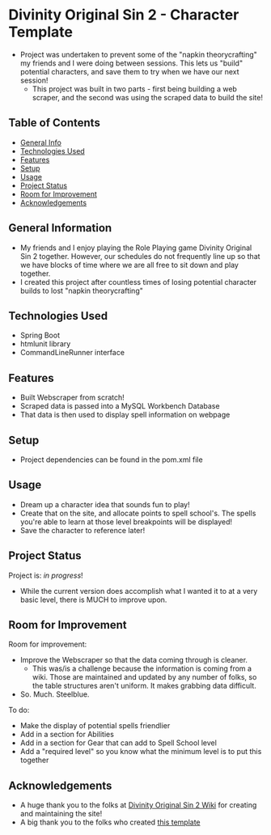 # Divinity Original Sin 2 - Character Template
  - Project was undertaken to prevent some of the "napkin theorycrafting" my friends and I were doing between sessions. This lets us "build" potential characters, and save them to try when we have our next session!
    - This project was built in two parts - first being building a web scraper, and the second was using the scraped data to build the site! 

## Table of Contents
* [General Info](#general-information)
* [Technologies Used](#technologies-used)
* [Features](#features)
* [Setup](#setup)
* [Usage](#usage)
* [Project Status](#project-status)
* [Room for Improvement](#room-for-improvement)
* [Acknowledgements](#acknowledgements)


## General Information
- My friends and I enjoy playing the Role Playing game Divinity Original Sin 2 together. However, our schedules do not frequently line up so that we have blocks of time where we are all free to sit down and play together.
- I created this project after countless times of losing potential character builds to lost "napkin theorycrafting"


## Technologies Used
 - Spring Boot
 - htmlunit library
 - CommandLineRunner interface


## Features
 - Built Webscraper from scratch!
 - Scraped data is passed into a MySQL Workbench Database
 - That data is then used to display spell information on webpage

## Setup
 - Project dependencies can be found in the pom.xml file

## Usage
 - Dream up a character idea that sounds fun to play!
 - Create that on the site, and allocate points to spell school's. The spells you're able to learn at those level breakpoints will be displayed!
 - Save the character to reference later!

## Project Status
Project is: _in progress_!
 - While the current version does accomplish what I wanted it to at a very basic level, there is MUCH to improve upon.


## Room for Improvement

Room for improvement:
- Improve the Webscraper so that the data coming through is cleaner.
  - This was/is a challenge because the information is coming from a wiki. Those are maintained and updated by any number of folks, so the table structures aren't uniform. It makes grabbing data difficult. 
- So. Much. Steelblue. 

To do:
- Make the display of potential spells friendlier
- Add in a section for Abilities
- Add in a section for Gear that can add to Spell School level
- Add a "required level" so you know what the minimum level is to put this together


## Acknowledgements
- A huge thank you to the folks at [Divinity Original Sin 2 Wiki](https://divinityoriginalsin2.wiki.fextralife.com/Divinity+Original+Sin+2+Wiki) for creating and maintaining the site!
- A big thank you to the folks who created [this template](https://github.com/ritaly/README-cheatsheet)
